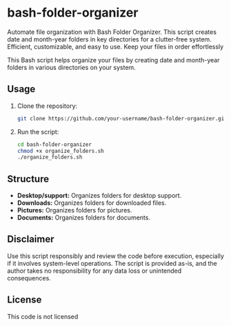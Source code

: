 # bash-folder-organizer
Automate file organization with Bash Folder Organizer. This script creates date and month-year folders in key directories for a clutter-free system. Efficient, customizable, and easy to use. Keep your files in order effortlessly

This Bash script helps organize your files by creating date and month-year folders in various directories on your system.

## Usage

1. Clone the repository:

    ```bash
    git clone https://github.com/your-username/bash-folder-organizer.git
    ```

2. Run the script:

    ```bash
    cd bash-folder-organizer
    chmod +x organize_folders.sh
    ./organize_folders.sh
    ```

## Structure

- **Desktop/support:** Organizes folders for desktop support.
- **Downloads:** Organizes folders for downloaded files.
- **Pictures:** Organizes folders for pictures.
- **Documents:** Organizes folders for documents.

## Disclaimer

Use this script responsibly and review the code before execution, especially if it involves system-level operations. The script is provided as-is, and the author takes no responsibility for any data loss or unintended consequences.

## License

This code is not licensed 

